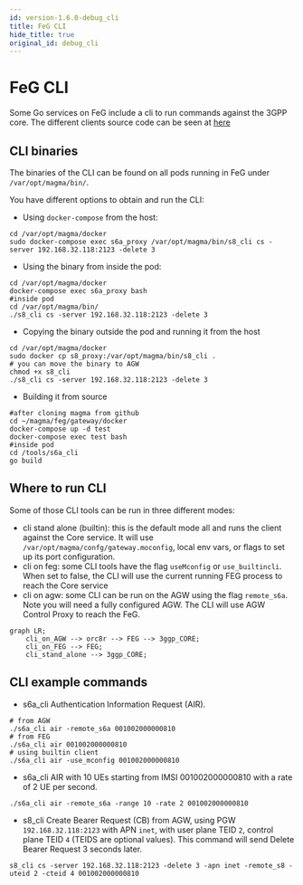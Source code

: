 ```yaml
---
id: version-1.6.0-debug_cli
title: FeG CLI
hide_title: true
original_id: debug_cli
---
```


# FeG CLI

Some Go services on FeG include a cli to run commands against the
3GPP core. The different clients source code can be seen at
[here](https://github.com/magma/magma/tree/master/feg/gateway/tools)

## CLI binaries

The binaries of the CLI can be found on all pods running in FeG under
`/var/opt/magma/bin/`.

You have different options to obtain and run the CLI:
- Using `docker-compose` from the host:
```
cd /var/opt/magma/docker
sudo docker-compose exec s6a_proxy /var/opt/magma/bin/s8_cli cs -server 192.168.32.118:2123 -delete 3
```

- Using the binary from inside the pod:
```
cd /var/opt/magma/docker
docker-compose exec s6a_proxy bash
#inside pod
cd /var/opt/magma/bin/
./s8_cli cs -server 192.168.32.118:2123 -delete 3
```

- Copying the binary outside the pod and running it from the host
```
cd /var/opt/magma/docker
sudo docker cp s8_proxy:/var/opt/magma/bin/s8_cli .
# you can move the binary to AGW
chmod +x s8_cli
./s8_cli cs -server 192.168.32.118:2123 -delete 3
```

- Building it from source
```
#after cloning magma from github
cd ~/magma/feg/gateway/docker
docker-compose up -d test
docker-compose exec test bash
#inside pod
cd /tools/s6a_cli
go build
```

## Where to run CLI

Some of those CLI tools can be run in three different modes:

- cli stand alone (builtin): this is the default mode all and runs the client
  against the Core service. It will use
  `/var/opt/magma/confg/gateway.moconfig`, local env vars, or flags to set up
  its port configuration.
- cli on feg: some CLI tools have the flag `useMconfig` or `use_builtincli`.
  When set to false, the CLI will use the current running FEG process to reach
  the Core service
- cli on agw: some CLI can be run on the AGW using the flag `remote_s6a`. Note
  you will need a fully configured AGW. The CLI will use AGW Control Proxy to
  reach the FeG.

```mermaid
graph LR;
    cli_on_AGW --> orc8r --> FEG --> 3ggp_CORE;
    cli_on_FEG --> FEG;
    cli_stand_alone --> 3ggp_CORE;
```

## CLI example commands

- s6a_cli Authentication Information Request (AIR).
```
# from AGW
./s6a_cli air -remote_s6a 001002000000810
# from FEG
./s6a_cli air 001002000000810
# using builtin client
./s6a_cli air -use_mconfig 001002000000810
```

- s6a_cli AIR with 10 UEs starting from IMSI 001002000000810 with a rate of
2 UE per second.
```
./s6a_cli air -remote_s6a -range 10 -rate 2 001002000000810
```

- s8_cli Create Bearer Request (CB) from AGW, using PGW `192.168.32.118:2123`
with APN `inet`, with user plane TEID `2`, control plane TEID `4` (TEIDS are
optional values). This command will send Delete Bearer Request 3 seconds
later.
```
s8_cli cs -server 192.168.32.118:2123 -delete 3 -apn inet -remote_s8 -uteid 2 -cteid 4 001002000000810
```
